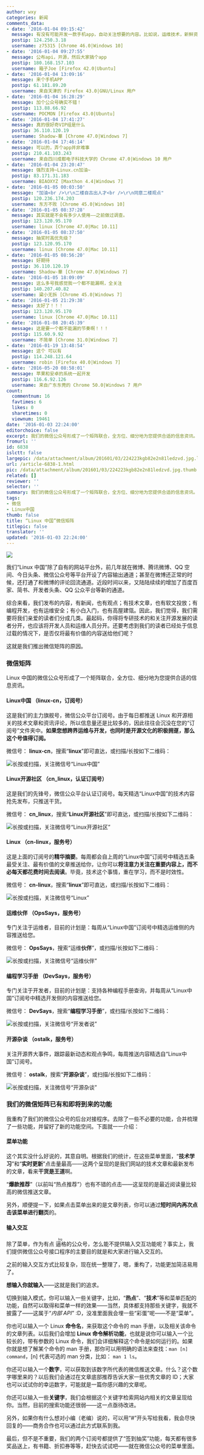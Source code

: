 ```yaml
---
author: wxy
categories: 新闻
comments_data:
- date: '2016-01-04 09:15:42'
  message: 有没有可能开发一款手机app，自动关注想要的内容。比如说，运维技术，新鲜资讯，桌面管理，个性定制，开发者，最后再来个论坛。
  postip: 124.250.3.18
  username: z75315 [Chrome 46.0|Windows 10]
- date: '2016-01-04 09:27:55'
  message: 公布api，开源，然后大家搞个app
  postip: 180.168.157.103
  username: 箱子Joe [Firefox 42.0|Ubuntu]
- date: '2016-01-04 13:09:16'
  message: 来个手机APP
  postip: 61.181.89.20
  username: 来自天津的 Firefox 43.0|GNU/Linux 用户
- date: '2016-01-04 16:28:29'
  message: 加个公众号确实不错！
  postip: 113.88.66.92
  username: POCMON [Firefox 43.0|Ubuntu]
- date: '2016-01-04 17:41:27'
  message: 真的很好奇VIP组是什么
  postip: 36.110.120.19
  username: Shadow-華 [Chrome 47.0|Windows 7]
- date: '2016-01-04 17:46:14'
  message: 可以的，弄个app并非难事
  postip: 210.41.103.243
  username: 来自四川成都电子科技大学的 Chrome 47.0|Windows 10 用户
- date: '2016-01-04 23:20:47'
  message: 强烈支持~Linux.cn加油~
  postip: 83.171.31.183
  username: BIAOXYZ [Maxthon 4.4|Windows 7]
- date: '2016-01-05 00:03:50'
  message: "加油<br />\r\n二楼自古出人才<br />\r\n同意二楼观点"
  postip: 120.236.174.203
  username: 东方不败 [Chrome 45.0|Windows 10]
- date: '2016-01-05 08:37:28'
  message: 其实就是不会有多少人使用——之前做过调查。
  postip: 123.120.95.170
  username: linux [Chrome 47.0|Mac 10.11]
- date: '2016-01-05 08:37:50'
  message: 抽奖时高优先级？
  postip: 123.120.95.170
  username: linux [Chrome 47.0|Mac 10.11]
- date: '2016-01-05 08:56:20'
  message: 好期待
  postip: 36.110.120.19
  username: Shadow-華 [Chrome 47.0|Windows 7]
- date: '2016-01-05 18:09:09'
  message: 这么多号我感觉我一个都不能漏啊，全关注
  postip: 140.207.40.82
  username: 粱小无拆 [Chrome 45.0|Windows 7]
- date: '2016-01-05 21:29:38'
  message: 太好了！！！
  postip: 123.120.95.170
  username: linux [Chrome 47.0|Mac 10.11]
- date: '2016-01-08 20:45:39'
  message: 这是要一个都不能漏的节奏啊！！！
  postip: 115.60.9.92
  username: 不简单 [Chrome 31.0|Windows 7]
- date: '2016-01-19 13:48:54'
  message: 这个 可以有
  postip: 114.248.121.64
  username: robin [Firefox 40.0|Windows 7]
- date: '2016-05-20 08:58:01'
  message: 苹果和安卓的系统一起开发
  postip: 116.6.92.126
  username: 来自广东东莞的 Chrome 50.0|Windows 7 用户
count:
  commentnum: 16
  favtimes: 6
  likes: 0
  sharetimes: 0
  viewnum: 19461
date: '2016-01-03 22:24:00'
editorchoice: false
excerpt: 我们的微信公众号形成了一个矩阵联合，全方位、细分地为您提供合适的信息资讯。
fromurl: ''
id: 6838
islctt: false
largepic: /data/attachment/album/201601/03/224223kgb82e2n81ledzvd.jpg.large.jpg
url: /article-6838-1.html
pic: /data/attachment/album/201601/03/224223kgb82e2n81ledzvd.jpg.thumb.jpg
related: []
reviewer: ''
selector: ''
summary: 我们的微信公众号形成了一个矩阵联合，全方位、细分地为您提供合适的信息资讯。
tags:
- 微信
- Linux中国
thumb: false
title: “Linux 中国”微信矩阵
titlepic: false
translator: ''
updated: '2016-01-03 22:24:00'
---
```


![](/data/attachment/album/201601/03/224223kgb82e2n81ledzvd.jpg)


我们“Linux 中国”除了自有的网站平台外，前几年就在微博、腾讯微博、QQ 空间、今日头条、微信公众号等平台开设了内容输出通道；甚至在微博还正常的时候，还打通了和微博的评论回流通道。近段时间以来，又陆陆续续的增加了百度百家、简书、开发者头条、QQ 公众平台等新的通道。


综合来看，我们发布的内容，有新闻，也有观点；有技术文章，也有软文投放；有编程开发，也有运维安全；有小白入门，也有高屋建瓴。因此，我们觉得，我们需要将我们亲爱的读者们分成几类。最起码，你得将专研技术的和关注开源发展的读者分开，也应该将开发人员和运维人员分开。还要考虑到我们的读者已经处于信息过载的情况下，是否仅将最有价值的内容送给他们呢？


这就是我们推出微信矩阵的原因。


### 微信矩阵


Linux 中国的微信公众号形成了一个矩阵联合，全方位、细分地为您提供合适的信息资讯。


#### Linux中国 （linux-cn，订阅号）


这是我们的主力旗舰号，微信公众平台订阅号。由于每日都推送 Linux 和开源相关的技术文章和资讯评论，所以信息量还是比较多的，因此往往会沉没在您的“订阅号”文件夹中。**如果您想跨界运维与开发，也同时是开源文化的积极拥趸，那么这个号值得订阅。**


微信号： **linux-cn**，搜索“**linux**”即可直达，或扫描/长按如下二维码：


![长按或扫描，关注微信号“Linux中国”](https://img.linux.net.cn/static/image/common/weixin_sign_5_1.gif)


#### Linux开源社区 （cn\_linux，认证订阅号）


这是我们的先锋号，微信公众平台认证订阅号。每天精选“Linux中国”的技术内容抢先发布，只推送干货。


微信号： **cn\_linux**，搜索“**Linux开源社区**”即可直达，或扫描/长按如下二维码：


![长按或扫描，关注微信号“Linux开源社区”](https://img.linux.net.cn/static/image/common/weixin_sign_5_2.gif)


#### Linux （cn-linux，服务号）


这是上面的订阅号的**精华摘要**。每周都会自上周的“Linux中国”订阅号中精选五条最受关注、最有价值的文章推送给你，让你可以**将注意力关注在重要内容上，而不必每天都花费时间去阅读**。毕竟，技术这个事情，重在学习，而不是时效性。


微信号： **cn-linux**，搜索“**linux**”即可直达，或扫描/长按如下二维码：


![长按或扫描，关注微信号“Linux”](https://img.linux.net.cn/static/image/common/weixin_sign_5_3.gif)


#### 运维伙伴 （OpsSays，服务号）


专门关注于运维者，目前的计划是：每周从“Linux中国”订阅号中精选运维侧的内容推送给您。


微信号： **OpsSays**，搜索“运维**伙伴**”，或扫描/长按如下二维码：


![长按或扫描，关注微信号“运维伙伴”](https://img.linux.net.cn/static/image/common/weixin_sign_5_4.gif)


#### 编程学习手册 （DevSays，服务号）


专门关注于开发者，目前的计划是：支持各种编程手册查询，并每周从“Linux中国”订阅号中精选开发侧的内容推送给您。


微信号： **DevSays**，搜索“**编程学习手册**”，或扫描/长按如下二维码：


![长按或扫描，关注微信号“开发者说”](https://img.linux.net.cn/static/image/common/weixin_sign_5_5.gif)


#### 开源杂谈 （ostalk，服务号）


关注开源界大事件，跟踪最新动态和观点争鸣，每周推送内容精选自“Linux中国”订阅号。


微信号： **ostalk**，搜索“**开源杂谈**”，或扫描/长按如下二维码：


![长按或扫描，关注微信号“开源杂谈”](https://img.linux.net.cn/static/image/common/weixin_sign_5_6.gif)


### 我们的微信矩阵已有和即将到来的功能


我重构了我们的微信公众号的后台对接程序。去除了一些不必要的功能，合并梳理了一些功能，并留好了新的功能空间。下面就一一介绍：


#### 菜单功能


这个其实没什么好说的，其意自明。根据我们的统计，在这些菜单里面，“**技术学习**”和“**实时更新**”点击量最高——这两个呈现的是我们网站的技术文章和最新发布的文章，看来**干货是王道**啊。


“**爆款推荐**”（以前叫“热点推荐”）也有不错的点击——这呈现的是最近阅读量比较高的微信推送文章。


另外，顺便提一下，如果点击菜单出来的是文章列表，你可以通过**短时间内再次点击该菜单进行翻页**的。


#### 输入交互


除了菜单，作为有点<ruby> 逼格 <rp>  （ </rp> <rt>  big </rt> <rp>  ） </rp></ruby>的公众号，怎么能不提供输入交互功能呢？事实上，我们提供微信公众号接口程序的主要目的就是和大家进行输入交互的。


之前的输入交互方式比较复杂，现在统一整理了，嗯，重构了，功能更加简洁易用了。


**想输入你就输入**——这就是我们的追求。


切换到输入模式，你可以输入一些关键字，比如，“**热点**”、“**技术**”等和菜单匹配的功能，自然可以取得和菜单一样的效果——当然，具体都支持那些关键字，我就不披露了——这属于“*内部 API*” :D，没准里面我会埋一些“彩蛋”呢——不是“菜单”。


你也可以输入一个 Linux **命令名**，来获取这个命令的 man 手册，以及相关该命令的文章列表。以后我们会增加 **Linux 命令解析功能**，也就是说你可以输入一个比较长的，带有参数的 Linux 命令，我们会详细解释这个命令是如何运行的。如果你就是想了解某个命令的 man 手册，那你可以用明确的语法来查找：`man [n] command`，[n] 代表可选的 man 分类，比如： `man 1 ls`。


你还可以输入一个**数字**，可以获取到该数字所代表的微信推送文章。什么？这个数字哪里来的？以后我们会通过在文章底部推荐告诉大家一些优秀文章的 ID；大家也可以试试你的幸运数字，可能就是一篇你感兴趣的文章呢。


你还可以输入一些**关键字**，我们会根据这个关键字检索网站内相关的文章呈现给你。当然，目前的搜索功能还很弱——这一点亟待改进。


另外，如果你有什么想对小编（老编）说的，可以用“#”开头写给我看，我会尽快回复的——商务合作也可以通过此方式联系到我。


最后，但不是不重要，我们的两个订阅号都提供了“签到抽奖”功能，每天都有很多奖品送上，有书籍、折扣券等等，赶快去试试吧——就在微信公众号的菜单里面。